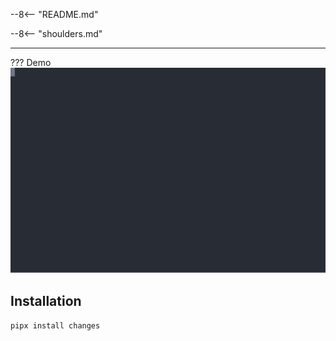 
--8<-- "README.md"

--8<-- "shoulders.md"

---

??? Demo
    ![changes demo](images/demo.svg)

## Installation

`pipx install changes`

[pipx]: https://pipxproject.github.io/pipx/